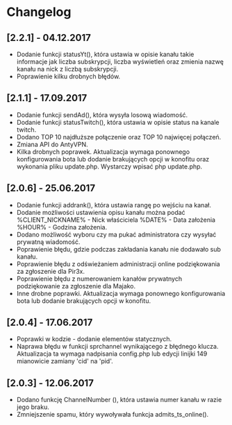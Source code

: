 # Changelog

## [2.2.1] - 04.12.2017
* Dodanie funkcji statusYt(), która ustawia w opisie kanału takie informacje jak liczba subskrypcji, liczba wyświetleń oraz zmienia nazwę kanału na nick z liczbą subskrypcji.
* Poprawienie kilku drobnych błędów.

## [2.1.1] - 17.09.2017
* Dodanie funkcji sendAd(), która wysyła losową wiadomość.
* Dodanie funkcji statusTwitch(), która ustawia w opisie status na kanale twitch.
* Dodano TOP 10 najdłuższe połączenie oraz TOP 10 najwięcej połączeń.
* Zmiana API do AntyVPN.
* Kilka drobnych poprawek.
Aktualizacja wymaga ponownego konfigurowania bota lub dodanie brakujących opcji w konofitu oraz wykonania pliku update.php.
Wystarczy wpisać php update.php.

## [2.0.6] - 25.06.2017
* Dodanie funkcji addrank(), która ustawia rangę po wejściu na kanał.
* Dodanie możliwości ustawienia opisu kanału można podać %CLIENT_NICKNAME% - Nick właściciela %DATE% - Data założenia %HOUR% - Godzina założenia.
* Dodano możliwość wyboru czy ma pukać administratora czy wysyłać prywatną wiadomość.
* Poprawienie błędu, gdzie podczas zakładania kanału nie dodawało sub kanału.
* Poprawienie błędu z odświeżaniem administracji online podziękowania za zgłoszenie dla Pir3x.
* Poprawienie błędu z numerowaniem kanałów prywatnych podziękowanie za zgłoszenie dla Majako.
* Inne drobne poprawki.
Aktualizacja wymaga ponownego konfigurowania bota lub dodanie brakujących opcji w konofitu.

## [2.0.4] - 17.06.2017
* Poprawki w kodzie - dodanie elementów statycznych.
* Naprawa błędu w funkcji sprchannel wynikającego z błędnego klucza.
Aktualizacja ta wymaga nadpisania config.php lub edycji linijki 149 mianowicie zamiany 'cid' na 'pid'.


## [2.0.3] - 12.06.2017

* Dodano funkcję ChannelNumber (), która ustawia numer kanału w razie jego braku.
* Zmniejszenie spamu, który wywoływała funkcja admits_ts_online().
